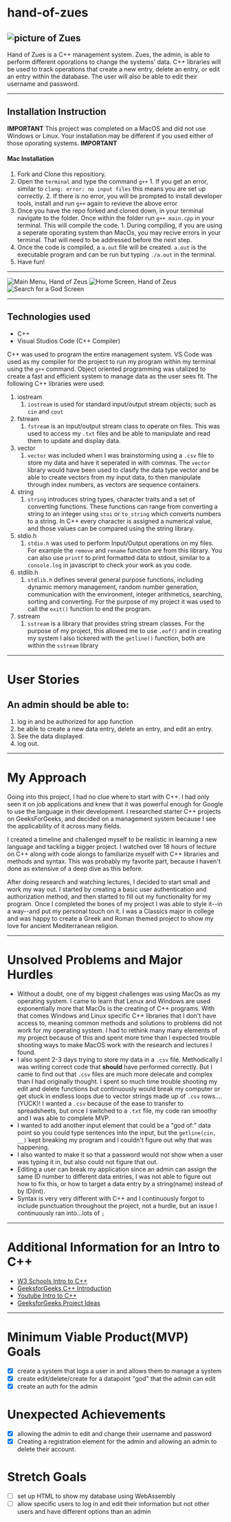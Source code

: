 # hand-of-zues

![picture of Zues](https://i.pinimg.com/originals/a0/9b/f2/a09bf213e173fd54848d3e17ecd127a2.jpg)
---
Hand of Zues is a C++ management system. Zues, the admin, is able to perform different oporations to change the systems' data. C++ libraries will be used to track operations that create a new entry, delete an entry, or edit an entry within the database. The user will also be able to edit their username and password. 

---
## Installation Instruction

**IMPORTANT** This project was completed on a MacOS and did not use Windows or Linux. Your installation may be different if you used either of those oporating systems. **IMPORTANT**

#### Mac Installation
1. Fork and Clone this repositiory.
2. Open the `terminal` and type the command `g++`
        1. If you get an error, similar to `clang: error: no input files` this means you are set up correctly.
        2. If there is no error, you will be prompted to install developer tools, install and run `g++` again to revieve the above error
3. Once you have the repo forked and cloned down, in your terminal navigate to the folder. Once within the folder run `g++ main.cpp` in your terminal. This will compile the code.
        1. During compiling, if you are using a seperate oporating system than MacOs, you may recive errors in your terminal. That will need to be addressed before the next step.
4. Once the code is compiled, a `a.out` file will be created. `a.out` is the executable program and can be run but typing `./a.out` in the terminal. 
5. Have fun!
___
![Main Menu, Hand of Zeus](https://user-images.githubusercontent.com/108956371/199040889-f2f5fcea-df9d-4df5-91c8-dc71224dee74.png)
![Home Screen, Hand of Zeus](https://user-images.githubusercontent.com/108956371/199040926-57f4911a-1768-4a5b-8d88-55c14122fea6.png)
![Search for a God Screen](https://user-images.githubusercontent.com/108956371/199040954-839310fe-d82c-4b2f-8177-2ca2fda68177.png)

___
## Technologies used

* C++
* Visual Studios Code (C++ Compiler)

C++ was used to program the entire management system. VS Code was used as my compiler for the project to run my program within my terminal using the `g++` command. Object oriented programming was utalized to create a fast and efficient system to manage data as the user sees fit. The following C++ libraries were used:
1. iostream
    1. `iostream` is used for standard input/output stream objects; such as `cin` and `cout`
2. fstream
    1. `fstream` is an input/output stream class to operate on files. This was used to access my `.txt` files and be able to manipulate and read them to update and display data.
3. vector
    1. `vector` was included when I was brainstorming using a `.csv` file to store my data and have it seperated in with commas. The `vector` library would have been used to clasify the data type vector and be able to create vectors from my input data, to then manipulate through index numbers, as vectors are sequence containers.
4. string
    1. `string` introduces string types, character traits and a set of converting functions. These functions can range from converting a string to an integer using `stoi` or `to_string` which converts numbers to a string. In C++ every character is assigned a numerical value, and those values can be compared using the string library.
5. stdio.h
    1. `stdio.h` was used to perform Input/Output operations on my files. For example the `remove` and `rename` function are from this library. You can also use `printf` to print formatted data to stdout, similar to a `console.log` in javascript to check your work as you code.
6. stdlib.h
    1. `stdlib.h` defines several general purpose functions, including dynamic memory management, random number generation, communication with the environment, integer arithmetics, searching, sorting and converting. For the purpose of my project it was used to call the `exit()` function to end the program.
7. sstream
    1. `sstream` is a library that provides string stream classes. For the purpose of my project, this allowed me to use `.eof()` and in creating my system I also tickered with the `getline()` function, both are within the `sstream` library

---
# User Stories

## An admin should be able to:
1. log in and be authorized for app function
2. be able to create a new data entry, delete an entry, and edit an entry.
3. See the data displayed.
4. log out.

---
# My Approach

Going into this project, I had no clue where to start with C++. I had only seen it on job applications and knew that it was powerful enough for Google to use the language in their development. I researched starter C++ projects on GeeksForGeeks, and decided on a management system because I see the applicability of it across many fields.

I created a timeline and challenged myself to be realistic in learning a new language and tackling a bigger project. I watched over 18 hours of lecture on C++ along with code alongs to familiarize myself with C++ libraries and methods and syntax. This was probably my favorite part, because I haven't done as extensive of a deep dive as this before. 

After doing research and watching lectures, I decided to start small and work my way out. I started by creating a basic user authentication and authorization method, and then started to fill out my functionality for my program. Once I completed the bones of my project I was able to style it--in a way--and put my personal touch on it. I was a Classics major in college and was happy to create a Greek and Roman themed project to show my love for ancient Mediterranean religion.
___
# Unsolved Problems and Major Hurdles

* Without a doubt, one of my biggest challenges was using MacOs as my operating system. I came to learn that Lenux and Windows are used exponentially more that MacOs is the creating of C++ programs. With that comes Windows and Linux specific C++ libraries that I don't have access to, meaning common methods and solutions to problems did not work for my operating system. I had to rethink many many elements of my project because of this and spent more time than I expected trouble shooting ways to make MacOS work with the research and lectures I found.
* I also spent 2-3 days trying to store my data in a `.csv` file. Methodically I was writing correct code that **should** have performed correctly. But I came to find out that `.csv` files are much more delecate and complex than I had originally thought. I spent so much time trouble shooting my edit and delete functions but continuously would break my computer or get stuck in endless loops due to vector strings made up of `.csv` rows....(YUCK)! I wanted a `.csv` because of the ease to transfer to spreadsheets, but once I switched to a `.txt` file, my code ran smoothy and I was able to complete MVP.
* I wanted to add another input element that could be a "god of:" data point so you could type sentences into the input, but the `getline(cin, __)` kept breaking my program and I couldn't figure out why that was happening.
* I also wanted to make it so that a password would not show when a user was typing it in, but also could not figure that out.
* Editing a user can break my application since an admin can assign the same ID number to different data entries, I was not able to figure out how to fix this, or how to target a data entry by a string(name) instead of by ID(int).
* Syntax is very very different with C++ and I continuously forgot to include punctuation throughout the project, not a hurdle, but an issue I continuously ran into...lots of `;`


---
# Additional Information for an Intro to C++ 
* [W3 Schools Intro to C++](https://www.w3schools.com/cpp/cpp_intro.asp)
* [GeeksforGeeks C++ Introduction](https://www.geeksforgeeks.org/c-plus-plus/)
* [Youtube Intro to C++](https://www.youtube.com/watch?v=OTroAxvRNbw&t=1s)
* [GeeksforGeeks Project Ideas](https://www.geeksforgeeks.org/top-7-cpp-project-ideas-for-beginners/)

---
# Minimum Viable Product(MVP) Goals

- [X] create a system that logs a user in and allows them to manage a system
- [X] create edit/delete/create for a datapoint "god" that the admin can edit
- [X] create an auth for the admin

# Unexpected Achievements

- [X] allowing the admin to edit and change their username and password
- [X] Creating a registration element for the admin and allowing an admin to delete their account.

# Stretch Goals

- [ ] set up HTML to show my database using WebAssembly
- [ ] allow specific users to log in and edit their information but not other users and have different options than an admin
